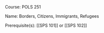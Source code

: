 




Course: POLS 251

Name: Borders, Citizens, Immigrants, Refugees

Prerequisite(s): [[SPS 101]] or [[SPS 102]]
